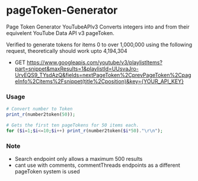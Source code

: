 # pageToken-Generator
Page Token Generator YouTubeAPIv3
Converts integers into and from their equivelent YouTube Data API v3 pageToken.

Verified to generate tokens for items 0 to over 1,000,000 using the following request,
theoretically should work upto 4,194,304

- GET https://www.googleapis.com/youtube/v3/playlistItems?part=snippet&maxResults=1&playlistId=UUsvaJro-UrvEQS9_TYsdAzQ&fields=nextPageToken%2CprevPageToken%2CpageInfo%2Citems%2Fsnippet(title%2Cposition)&key={YOUR_API_KEY}

### Usage
```php
# Convert number to Token
print_r(number2token(50));

# Gets the first ten pageTokens for 50 items each.
for ($i=1;$i<=10;$i++) print_r(number2token($i*50)."\r\n");
```

### Note
- Search endpoint only allows a maximum 500 results 
- cant use with comments, commentThreads endpoints as a different pageToken system is used